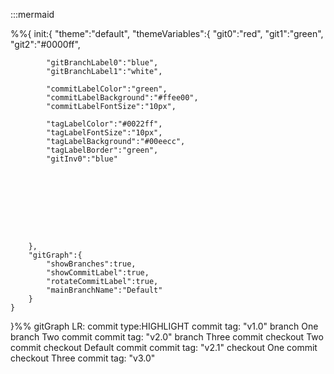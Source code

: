 :::mermaid

%%{
    init:{
        "theme":"default",
        "themeVariables":{
            "git0":"red",
            "git1":"green",
            "git2":"#0000ff",

            "gitBranchLabel0":"blue",
            "gitBranchLabel1":"white",

            "commitLabelColor":"green",
            "commitLabelBackground":"#ffee00",
            "commitLabelFontSize":"10px",
            
            "tagLabelColor":"#0022ff",
            "tagLabelFontSize":"10px",
            "tagLabelBackground":"#00eecc",
            "tagLabelBorder":"green",
            "gitInv0":"blue"


           

            
           
        

           
        },
        "gitGraph":{
            "showBranches":true,
            "showCommitLabel":true,
            "rotateCommitLabel":true,
            "mainBranchName":"Default"
        }
    }

}%%
gitGraph LR:
    commit type:HIGHLIGHT
    commit tag: "v1.0"
    branch One
    branch Two
    commit
    commit tag: "v2.0"
    branch Three
    commit
    checkout Two
    commit
    checkout Default
    commit
    commit tag: "v2.1"
    checkout One
    commit
    checkout Three
    commit tag: "v3.0"
    



